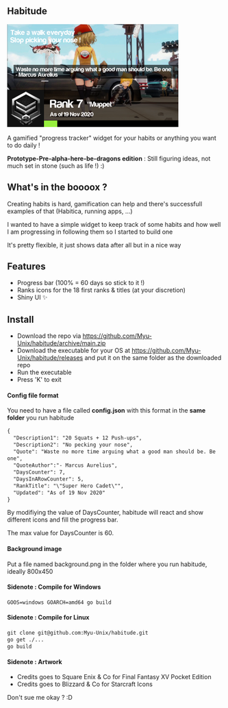 ## Habitude

![img](screenie.png)

A gamified "progress tracker" widget for your habits or anything you want to do daily !

**Prototype-Pre-alpha-here-be-dragons edition** : Still figuring ideas, not much set in stone (such as life !) :)

## What's in the boooox ?

Creating habits is hard, gamification can help and there's successfull examples of that (Habitica, running apps, ...)

I wanted to have a simple widget to keep track of some habits and how well I am progressing in following them so I started to build one

It's pretty flexible, it just shows data after all but in a nice way

## Features

- Progress bar (100% = 60 days so stick to it !)
- Ranks icons for the 18 first ranks & titles (at your discretion)
- Shiny UI 
✨

## Install

- Download the repo via https://github.com/Myu-Unix/habitude/archive/main.zip
- Download the executable for your OS at https://github.com/Myu-Unix/habitude/releases and put it on the same folder as the downloaded repo
- Run the executable
- Press 'K' to exit

#### Config file format

You need to have a file called **config.json** with this format in the **same folder** you run habitude

	{
	  "Description1": "20 Squats + 12 Push-ups",
	  "Description2": "No pecking your nose",
	  "Quote": "Waste no more time arguing what a good man should be. Be one",
	  "QuoteAuthor":"- Marcus Aurelius",
	  "DaysCounter": 7,
	  "DaysInARowCounter": 5,
	  "RankTitle": "\"Super Hero Cadet\"",
	  "Updated": "As of 19 Nov 2020"
	}

By modifiying the value of DaysCounter, habitude will react and show different icons and fill the progress bar.

The max value for DaysCounter is 60.

#### Background image

Put a file named background.png in the folder where you run habitude, ideally 800x450

#### Sidenote : Compile for Windows

    GOOS=windows GOARCH=amd64 go build

#### Sidenote : Compile for Linux

	git clone git@github.com:Myu-Unix/habitude.git
	go get ./...
	go build

#### Sidenote : Artwork

- Credits goes to Square Enix & Co for Final Fantasy XV Pocket Edition
- Credits goes to Blizzard & Co for Starcraft Icons

Don't sue me okay ? :D